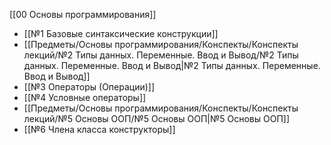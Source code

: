 [[00 Основы программирования]]

- [[№1 Базовые синтаксические конструкции]]
- [[Предметы/Основы программирования/Конспекты/Конспекты лекций/№2 Типы данных. Переменные. Ввод и Вывод/№2 Типы данных. Переменные. Ввод и Вывод|№2 Типы данных. Переменные. Ввод и Вывод]]
- [[№3 Операторы (Операции)]]
- [[№4 Условные операторы]]
- [[Предметы/Основы программирования/Конспекты/Конспекты лекций/№5 Основы ООП/№5 Основы ООП|№5 Основы ООП]]
- [[№6 Члена класса конструкторы]]